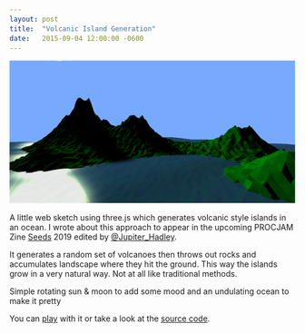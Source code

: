 ```yaml
---
layout: post
title:  "Volcanic Island Generation"
date:   2015-09-04 12:00:00 -0600
---
```


![](/images/volcanic-islands.png)


A little web sketch using three.js which generates volcanic style islands in an ocean. I wrote about this approach to appear in the upcoming PROCJAM Zine [Seeds](http://www.procjam.com/seeds/) 2019 edited by [@Jupiter_Hadley](https://twitter.com/Jupiter_Hadley).

It generates a random set of volcanoes then throws out rocks and accumulates landscape where they hit the ground. This way the islands grow in a very natural way. Not at all like traditional methods.

Simple rotating sun & moon to add some mood and an undulating ocean to make it pretty

You can [play](https://seanbutler.github.io/Sketches/Island/) with it or take a look at the [source code](https://github.com/seanbutler/Sketches/tree/master/Island).
